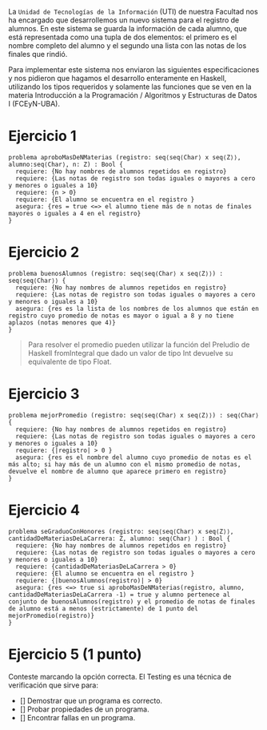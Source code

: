 La `Unidad de Tecnologías de la Información` (UTI) de nuestra Facultad nos ha encargado que desarrollemos un nuevo sistema para el registro de alumnos. En este sistema se guarda la información de cada alumno, que está representada como una tupla de dos elementos: el primero es el nombre completo del alumno y el segundo una lista con las notas de los finales que rindió.

Para implementar este sistema nos enviaron las siguientes especificaciones y nos pidieron que hagamos el desarrollo enteramente en Haskell, utilizando los tipos requeridos y solamente las funciones que se ven en la materia Introducción a la Programación / Algoritmos y Estructuras de Datos I (FCEyN-UBA).

# Ejercicio 1 
```
problema aproboMasDeNMaterias (registro: seq⟨seq⟨Char⟩ x seq⟨Z⟩⟩, alumno:seq⟨Char⟩, n: Z) : Bool {
  requiere: {No hay nombres de alumnos repetidos en registro}
  requiere: {Las notas de registro son todas iguales o mayores a cero y menores o iguales a 10}
  requiere: {n > 0}
  requiere: {El alumno se encuentra en el registro }
  asegura: {res = true <=> el alumno tiene más de n notas de finales mayores o iguales a 4 en el registro}
}
```

# Ejercicio 2 

```
problema buenosAlumnos (registro: seq⟨seq⟨Char⟩ x seq⟨Z⟩⟩) : seq⟨seq⟨Char⟩⟩ {
  requiere: {No hay nombres de alumnos repetidos en registro}
  requiere: {Las notas de registro son todas iguales o mayores a cero y menores o iguales a 10}
  asegura: {res es la lista de los nombres de los alumnos que están en registro cuyo promedio de notas es mayor o igual a 8 y no tiene aplazos (notas menores que 4)}
}
```
> Para resolver el promedio pueden utilizar la función del Preludio de Haskell fromIntegral que dado un valor de tipo Int devuelve su equivalente de tipo Float.

# Ejercicio 3 

```
problema mejorPromedio (registro: seq⟨seq⟨Char⟩ x seq⟨Z⟩⟩) : seq⟨Char⟩ {
  requiere: {No hay nombres de alumnos repetidos en registro}
  requiere: {Las notas de registro son todas iguales o mayores a cero y menores o iguales a 10}
  requiere: {|registro| > 0 }
  asegura: {res es el nombre del alumno cuyo promedio de notas es el más alto; si hay más de un alumno con el mismo promedio de notas, devuelve el nombre de alumno que aparece primero en registro}
}
```

# Ejercicio 4 
```
problema seGraduoConHonores (registro: seq⟨seq⟨Char⟩ x seq⟨Z⟩⟩, cantidadDeMateriasDeLaCarrera: Z, alumno: seq⟨Char⟩ ) : Bool {
  requiere: {No hay nombres de alumnos repetidos en registro}
  requiere: {Las notas de registro son todas iguales o mayores a cero y menores o iguales a 10}
  requiere: {cantidadDeMateriasDeLaCarrera > 0}
  requiere: {El alumno se encuentra en el registro }
  requiere: {|buenosAlumnos(registro)| > 0}
  asegura: {res <=> true si aproboMasDeNMaterias(registro, alumno, cantidadDeMateriasDeLaCarrera -1) = true y alumno pertenece al conjunto de buenosAlumnos(registro) y el promedio de notas de finales de alumno está a menos (estrictamente) de 1 punto del mejorPromedio(registro)}
}
```

# Ejercicio 5 (1 punto)

Conteste marcando la opción correcta. El Testing es una técnica de verificación que sirve para:
- [] Demostrar que un programa es correcto.
- [] Probar propiedades de un programa.
- [] Encontrar fallas en un programa.
